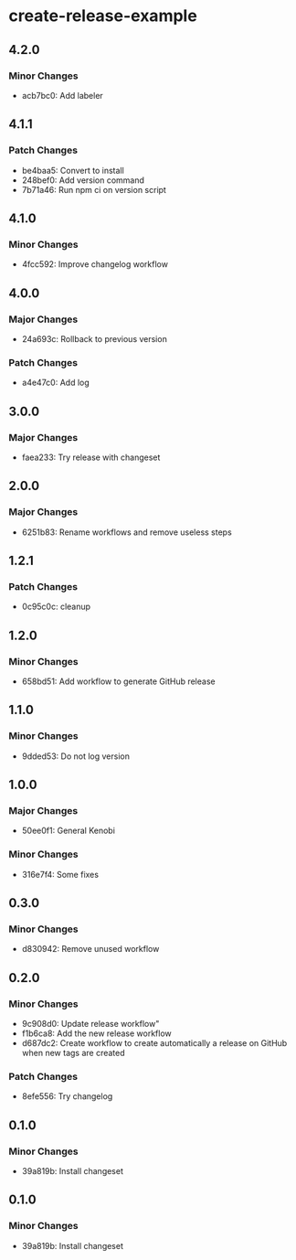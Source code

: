 # create-release-example

## 4.2.0

### Minor Changes

- acb7bc0: Add labeler

## 4.1.1

### Patch Changes

- be4baa5: Convert to install
- 248bef0: Add version command
- 7b71a46: Run npm ci on version script

## 4.1.0

### Minor Changes

- 4fcc592: Improve changelog workflow

## 4.0.0

### Major Changes

- 24a693c: Rollback to previous version

### Patch Changes

- a4e47c0: Add log

## 3.0.0

### Major Changes

- faea233: Try release with changeset

## 2.0.0

### Major Changes

- 6251b83: Rename workflows and remove useless steps

## 1.2.1

### Patch Changes

- 0c95c0c: cleanup

## 1.2.0

### Minor Changes

- 658bd51: Add workflow to generate GitHub release

## 1.1.0

### Minor Changes

- 9dded53: Do not log version

## 1.0.0

### Major Changes

- 50ee0f1: General Kenobi

### Minor Changes

- 316e7f4: Some fixes

## 0.3.0

### Minor Changes

- d830942: Remove unused workflow

## 0.2.0

### Minor Changes

- 9c908d0: Update release workflow"
- f1b6ca8: Add the new release workflow
- d687dc2: Create workflow to create automatically a release on GitHub when new tags are created

### Patch Changes

- 8efe556: Try changelog

## 0.1.0

### Minor Changes

- 39a819b: Install changeset

## 0.1.0

### Minor Changes

- 39a819b: Install changeset
